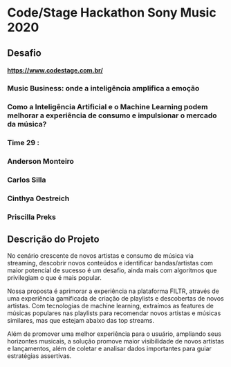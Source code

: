 # Code/Stage Hackathon Sony Music 2020

## Desafio
#### https://www.codestage.com.br/
### Music Business: onde a inteligência amplifica a emoção
### Como a Inteligência Artificial e o Machine Learning podem melhorar a experiência de consumo e impulsionar o mercado da música?
### Time 29 :

   ### Anderson Monteiro
   ### Carlos Silla
   ### Cinthya Oestreich
   ### Priscilla Preks


## Descrição do Projeto 

No cenário crescente de novos artistas e consumo de música via streaming, descobrir novos conteúdos e identificar bandas/artistas com maior potencial de sucesso é um desafio, ainda mais com algoritmos que privilegiam o que é mais popular. 

Nossa proposta é aprimorar a experiência na plataforma FILTR, através de uma experiência gamificada de criação de playlists e descobertas de novos artistas. Com tecnologias de machine learning, extraímos as features de músicas populares nas playlists para recomendar novos artistas e músicas similares, mas que estejam abaixo das top streams.

Além de promover uma melhor experiência para o usuário, ampliando seus horizontes musicais, a solução promove maior visibilidade de novos artistas e lançamentos, além de coletar e analisar dados importantes para guiar estratégias assertivas.
